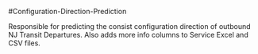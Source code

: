 #Configuration-Direction-Prediction

Responsible for predicting the consist configuration direction of outbound NJ Transit Departures. Also adds more info columns to Service Excel and CSV files.
